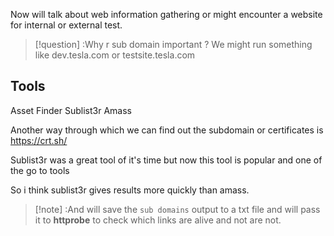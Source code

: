 Now will talk about web information gathering or might encounter a website for internal or external test.

>[!question] :Why r sub domain important ?
We might run something like dev.tesla.com  or testsite.tesla.com 

<h2> Tools</h2>
Asset Finder
Sublist3r
Amass


Another way through which we can find out the subdomain or certificates is https://crt.sh/

Sublist3r was a great tool of it's time but now this tool is popular and one of the go to tools

So i think sublist3r gives results more quickly than amass.

>[!note] :And will save the `sub domains` output to a txt file and will pass it to **httprobe** to check which links are alive and not are not.




